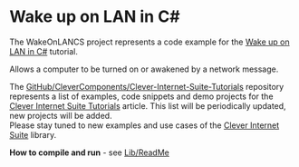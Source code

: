 # Wake up on LAN in C#

The WakeOnLANCS project represents a code example for the [Wake up on LAN in C#](https://www.clevercomponents.com/portal/kb/a55/wake-up-on-lan-in-c.aspx) tutorial.   

Allows a computer to be turned on or awakened by a network message.   

The [GitHub/CleverComponents/Clever-Internet-Suite-Tutorials](https://github.com/CleverComponents/Clever-Internet-Suite-Tutorials) repository represents a list of examples, code snippets and demo projects for the [Clever Internet Suite Tutorials](https://www.clevercomponents.com/articles/article035/) article. This list will be periodically updated, new projects will be added.   
Please stay tuned to new examples and use cases of the [Clever Internet Suite](https://www.clevercomponents.com/products/inetsuite/) library.

**How to compile and run** - see [Lib/ReadMe](./Lib/ReadMe.md)   
